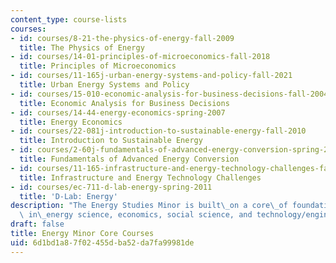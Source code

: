 ```yaml
---
content_type: course-lists
courses:
- id: courses/8-21-the-physics-of-energy-fall-2009
  title: The Physics of Energy
- id: courses/14-01-principles-of-microeconomics-fall-2018
  title: Principles of Microeconomics
- id: courses/11-165j-urban-energy-systems-and-policy-fall-2021
  title: Urban Energy Systems and Policy
- id: courses/15-010-economic-analysis-for-business-decisions-fall-2004
  title: Economic Analysis for Business Decisions
- id: courses/14-44-energy-economics-spring-2007
  title: Energy Economics
- id: courses/22-081j-introduction-to-sustainable-energy-fall-2010
  title: Introduction to Sustainable Energy
- id: courses/2-60j-fundamentals-of-advanced-energy-conversion-spring-2020
  title: Fundamentals of Advanced Energy Conversion
- id: courses/11-165-infrastructure-and-energy-technology-challenges-fall-2011
  title: Infrastructure and Energy Technology Challenges
- id: courses/ec-711-d-lab-energy-spring-2011
  title: 'D-Lab: Energy'
description: "The Energy Studies Minor is built\_on a core\_of foundational subjects\
  \ in\_energy science, economics, social science, and technology/engineering."
draft: false
title: Energy Minor Core Courses
uid: 6d1bd1a8-7f02-455d-ba52-da7fa99981de
---
```

